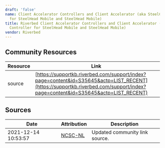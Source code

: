 ```yaml
---
draft: 'false'
name: Client Accelerator Controllers and Client Accelerator (aka SteelCentral Controller
  for SteelHead Mobile and SteelHead Mobile)
title: Riverbed Client Accelerator Controllers and Client Accelerator (aka SteelCentral
  Controller for SteelHead Mobile and SteelHead Mobile)
vendor: Riverbed
---
```



## Community Resources
| Resource | Link |
| --- | --- |
| source | [https://supportkb.riverbed.com/support/index?page=content&id=S35645&actp=LIST_RECENT](https://supportkb.riverbed.com/support/index?page=content&id=S35645&actp=LIST_RECENT) |


## Sources
| Date | Attribution | Description |
| --- | --- | --- |
| 2021-12-14 10:53:57 | [NCSC-NL](https://github.com/NCSC-NL/log4shell/blob/main/software/README.md) | Updated community link source.  |
